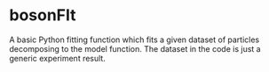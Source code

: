 # bosonFIt
A basic Python fitting function which fits a given dataset of particles decomposing to the model function. The dataset in the code is just a generic experiment result.
